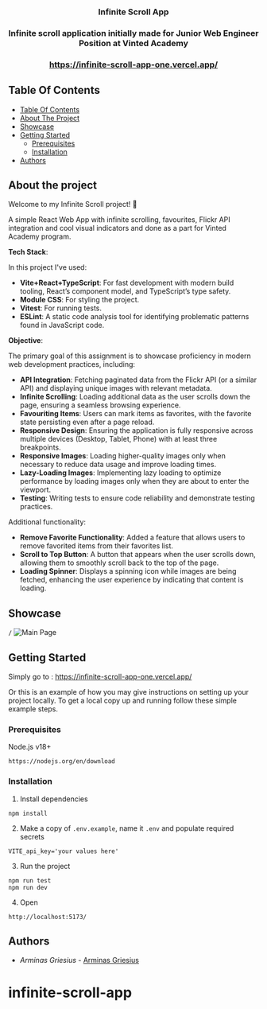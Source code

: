 <h3 align="center">Infinite Scroll App</h3>

<h3 align="center">Infinite scroll application initially made for Junior Web Engineer Position at Vinted Academy</h3>

 <h3 align="center"><a href="https://infinite-scroll-app-one.vercel.app/" target="_blank">https://infinite-scroll-app-one.vercel.app/</a></h3>

## Table Of Contents

- [Table Of Contents](#table-of-contents)
- [About The Project](#about-the-project)
- [Showcase](#showcase)
- [Getting Started](#getting-started)
  - [Prerequisites](#prerequisites)
  - [Installation](#installation)
- [Authors](#authors)

## About the project

Welcome to my Infinite Scroll project! 🚀

A simple React Web App with infinite scrolling, favourites, Flickr API integration and cool visual indicators and done as a part for Vinted Academy program.

**Tech Stack**:

In this project I've used:

- **Vite+React+TypeScript**: For fast development with modern build tooling, React’s component model, and TypeScript’s type safety.
- **Module CSS**: For styling the project.
- **Vitest**: For running tests.
- **ESLint**: A static code analysis tool for identifying problematic patterns found in JavaScript code.

**Objective**:

The primary goal of this assignment is to showcase proficiency in modern web development practices, including:

- **API Integration**: Fetching paginated data from the Flickr API (or a similar API) and displaying unique images with relevant metadata.
- **Infinite Scrolling**: Loading additional data as the user scrolls down the page, ensuring a seamless browsing experience.
- **Favouriting Items**: Users can mark items as favorites, with the favorite state persisting even after a page reload.
- **Responsive Design**: Ensuring the application is fully responsive across multiple devices (Desktop, Tablet, Phone) with at least three breakpoints.
- **Responsive Images**: Loading higher-quality images only when necessary to reduce data usage and improve loading times.
- **Lazy-Loading Images**: Implementing lazy loading to optimize performance by loading images only when they are about to enter the viewport.
- **Testing**: Writing tests to ensure code reliability and demonstrate testing practices.

Additional functionality:

- **Remove Favorite Functionality**: Added a feature that allows users to remove favorited items from their favorites list.
- **Scroll to Top Button**: A button that appears when the user scrolls down, allowing them to smoothly scroll back to the top of the page.
- **Loading Spinner**: Displays a spinning icon while images are being fetched, enhancing the user experience by indicating that content is loading.

## Showcase

`/`
![Main Page](screenshots/1.png)

## Getting Started

Simply go to : https://infinite-scroll-app-one.vercel.app/

Or this is an example of how you may give instructions on setting up your project locally.
To get a local copy up and running follow these simple example steps.

### Prerequisites

Node.js v18+

```
https://nodejs.org/en/download
```

### Installation

1. Install dependencies

```
npm install
```

2. Make a copy of `.env.example`, name it `.env` and populate required secrets

```
VITE_api_key='your values here'
```

3. Run the project

```
npm run test
npm run dev
```

4. Open

```
http://localhost:5173/
```

## Authors

- _Arminas Griesius_ - [Arminas Griesius](https://github.com/ArminasGriesius)

# infinite-scroll-app
